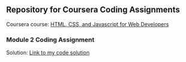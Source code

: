 ## Repository for Coursera Coding Assignments

Coursera course: [HTML, CSS, and Javascript for Web Developers](https://www.coursera.org/learn/html-css-javascript-for-web-developers/home/welcome)

### Module 2 Coding Assignment

Solution: [Link to my code solution](module2-solution/index.html)
